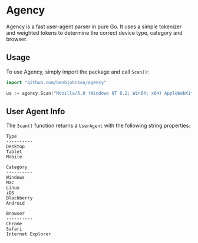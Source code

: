 # Agency

Agency is a fast user-agent parser in pure Go. It uses a simple tokenizer and weighted tokens to determine the correct device type, category and browser.

## Usage

To use Agency, simply import the package and call `Scan()`:

```go
import "github.com/benbjohnson/agency"

ua := agency.Scan("Mozilla/5.0 (Windows NT 6.2; Win64; x64) AppleWebKit/537.36 blah blah...")
```


## User Agent Info

The `Scan()` function returns a `UserAgent` with the following string properties:

```
Type
----------
Desktop
Tablet
Mobile

Category
----------
Windows
Mac
Linux
iOS
Blackberry
Android

Browser
----------
Chrome
Safari
Internet Explorer
```
